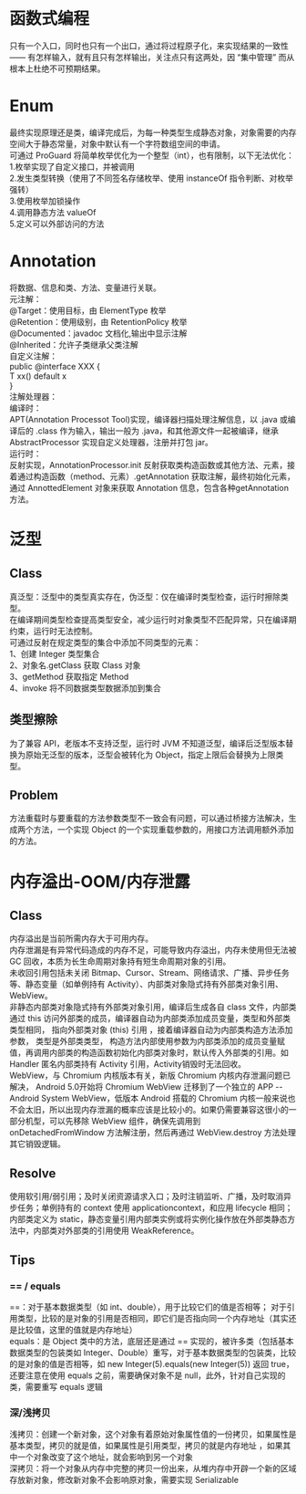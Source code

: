 # 函数式编程
只有一个入口，同时也只有一个出口，通过将过程原子化，来实现结果的一致性 —— 有怎样输入，就有且只有怎样输出，关注点只有这两处，因 “集中管理” 而从根本上杜绝不可预期结果。
# Enum
最终实现原理还是类，编译完成后，为每一种类型生成静态对象，对象需要的内存空间大于静态常量，对象中默认有一个字符数组空间的申请。  
可通过 ProGuard 将简单枚举优化为一个整型（int），也有限制，以下无法优化：  
1.枚举实现了自定义接口，并被调用  
2.发生类型转换（使用了不同签名存储枚举、使用 instanceOf 指令判断、对枚举强转）  
3.使用枚举加锁操作  
4.调用静态方法 valueOf  
5.定义可以外部访问的方法  
# Annotation
将数据、信息和类、方法、变量进行关联。  
元注解：  
@Target：使用目标，由 ElementType 枚举  
@Retention：使用级别，由 RetentionPolicy 枚举  
@Documented：javadoc 文档化,输出中显示注解  
@Inherited：允许子类继承父类注解  
自定义注解：  
public @interface XXX {  
    T xx() default x  
}  
注解处理器：  
编译时：  
APT(Annotation Processot Tool)实现，编译器扫描处理注解信息，以 .java 或编译后的 .class 作为输入，输出一般为 .java，和其他源文件一起被编译，继承 AbstractProcessor 实现自定义处理器，注册并打包 jar。  
运行时：  
反射实现，AnnotationProcessor.init 反射获取类构造函数或其他方法、元素，接着通过构造函数（method、元素）.getAnnotation 获取注解，最终初始化元素，通过 AnnottedElement 对象来获取 Annotation 信息，包含各种getAnnotation方法。
# 泛型
## Class
真泛型：泛型中的类型真实存在，伪泛型：仅在编译时类型检查，运行时擦除类型。    
在编译期间类型检查提高类型安全，减少运行时对象类型不匹配异常，只在编译期约束，运行时无法控制。    
可通过反射在规定类型的集合中添加不同类型的元素：  
1、创建 Integer 类型集合  
2、对象名.getClass 获取 Class 对象  
3、getMethod 获取指定 Method  
4、invoke 将不同数据类型数据添加到集合  
## 类型擦除
为了兼容 API，老版本不支持泛型，运行时 JVM 不知道泛型，编译后泛型版本替换为原始无泛型的版本，泛型会被转化为 Object，指定上限后会替换为上限类型。
## Problem
方法重载时与要重载的方法参数类型不一致会有问题，可以通过桥接方法解决，生成两个方法，一个实现 Object 的一个实现重载参数的，用接口方法调用额外添加的方法。
# 内存溢出-OOM/内存泄露
## Class
内存溢出是当前所需内存大于可用内存。  
内存泄漏是有异常代码造成的内存不足，可能导致内存溢出，内存未使用但无法被 GC 回收，本质为长生命周期对象持有短生命周期对象的引用。  
未收回引用包括未关闭 Bitmap、Cursor、Stream、网络请求、广播、异步任务等、静态变量（如单例持有 Activity）、内部类对象隐式持有外部类对象引用、WebView。    
非静态内部类对象隐式持有外部类对象引用，编译后生成各自 class 文件，内部类通过 this 访问外部类的成员，编译器自动为内部类添加成员变量，类型和外部类类型相同， 指向外部类对象 (this) 引用 ，接着编译器自动为内部类构造方法添加参数， 类型是外部类类型， 构造方法内部使用参数为内部类添加的成员变量赋值，再调用内部类的构造函数初始化内部类对象时，默认传入外部类的引用。如 Handler 匿名内部类持有 Activity 引用，Activity销毁时无法回收。    
WebView，与 Chromium 内核版本有关，新版 Chromium 内核内存泄漏问题已解决， Android 5.0开始将 Chromium WebView 迁移到了一个独立的 APP -- Android System WebView，低版本 Android 搭载的 Chromium 内核一般来说也不会太旧，所以出现内存泄漏的概率应该是比较小的。如果仍需要兼容这很小的一部分机型，可以先移除 WebView 组件，确保先调用到 onDetachedFromWindow 方法解注册，然后再通过 WebView.destroy 方法处理其它销毁逻辑。
## Resolve
使用软引用/弱引用；及时关闭资源请求入口；及时注销监听、广播，及时取消异步任务；单例持有的 context 使用 applicationcontext，和应用 lifecycle 相同；内部类定义为 static，静态变量引用内部类实例或将实例化操作放在外部类静态方法中，内部类对外部类的引用使用 WeakReference。
## Tips
### == / equals
==：对于基本数据类型（如 int、double），用于比较它们的值是否相等； 对于引用类型，比较的是对象的引用是否相同，即它们是否指向同一个内存地址（其实还是比较值，这里的值就是内存地址）     
equals：是 Object 类中的方法，底层还是通过 == 实现的，被许多类（包括基本数据类型的包装类如 Integer、Double）重写，对于基本数据类型的包装类，比较的是对象的值是否相等，如 new Integer(5).equals(new Integer(5)) 返回 true，还要注意在使用 equals 之前，需要确保对象不是 null，此外，针对自己实现的类，需要重写 equals 逻辑
### 深/浅拷贝
浅拷贝：创建一个新对象，这个对象有着原始对象属性值的一份拷贝，如果属性是基本类型，拷贝的就是值，如果属性是引用类型，拷贝的就是内存地址 ，如果其中一个对象改变了这个地址，就会影响到另一个对象     
深拷贝：将一个对象从内存中完整的拷贝一份出来，从堆内存中开辟一个新的区域存放新对象，修改新对象不会影响原对象，需要实现 Serializable
